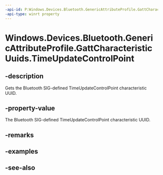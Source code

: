 ```yaml
---
-api-id: P:Windows.Devices.Bluetooth.GenericAttributeProfile.GattCharacteristicUuids.TimeUpdateControlPoint
-api-type: winrt property
---
```


<!-- Property syntax
public System.Guid TimeUpdateControlPoint { get; }
-->

# Windows.Devices.Bluetooth.GenericAttributeProfile.GattCharacteristicUuids.TimeUpdateControlPoint

## -description
Gets the Bluetooth SIG-defined TimeUpdateControlPoint characteristic UUID.

## -property-value
The Bluetooth SIG-defined TimeUpdateControlPoint characteristic UUID.

## -remarks

## -examples

## -see-also
